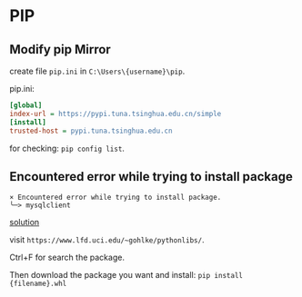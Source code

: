 # PIP

## Modify pip Mirror

create file `pip.ini` in `C:\Users\{username}\pip`.

pip.ini:

```ini
[global]
index-url = https://pypi.tuna.tsinghua.edu.cn/simple
[install]
trusted-host = pypi.tuna.tsinghua.edu.cn
```

for checking: `pip config list`.

## Encountered error while trying to install package

```text
× Encountered error while trying to install package.
╰─> mysqlclient
```

[solution](https://www.pudn.com/news/62e0aeed55398e076be335cb.html)

visit `https://www.lfd.uci.edu/~gohlke/pythonlibs/`.

Ctrl+F for search the package.

Then download the package you want and install: `pip install {filename}.whl`

